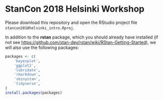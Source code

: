 
StanCon 2018 Helsinki Workshop
================================

Please download this repository and open the RStudio project file `stancon2018helsinki_intro.Rproj`.

In addition to the **rstan** package, which you should already have installed (if not see https://github.com/stan-dev/rstan/wiki/RStan-Getting-Started), we will also use the following packages:

```r
packages <- c(
    'bayesplot', 
    'ggplot2', 
    'lubridate', 
    'rmarkdown', 
    'shinystan', 
    'tidyverse', 
)
install.packages(packages)
```

